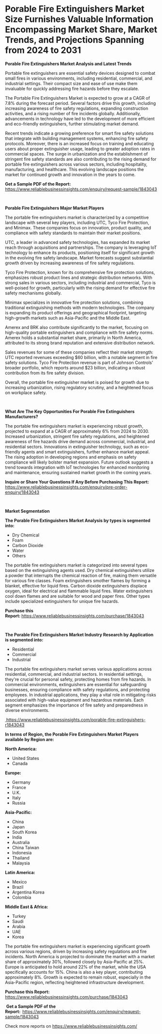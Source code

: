 <p><h1>Porable Fire Extinguishers Market Size Furnishes Valuable Information Encompassing Market Share, Market Trends, and Projections Spanning from 2024 to 2031</h1></p><p><strong>Porable Fire Extinguishers Market Analysis and Latest Trends</strong></p>
<p><p>Portable fire extinguishers are essential safety devices designed to combat small fires in various environments, including residential, commercial, and industrial settings. Their compact size and ease of use make them invaluable for quickly addressing fire hazards before they escalate.</p><p>The Portable Fire Extinguishers Market is expected to grow at a CAGR of 7.8% during the forecast period. Several factors drive this growth, including increasing awareness of fire safety regulations, expanding construction activities, and a rising number of fire incidents globally. Additionally, advancements in technology have led to the development of more efficient and eco-friendly extinguishers, further stimulating market demand.</p><p>Recent trends indicate a growing preference for smart fire safety solutions that integrate with building management systems, enhancing fire safety protocols. Moreover, there is an increased focus on training and educating users about proper extinguisher usage, leading to greater adoption rates in commercial spaces. The surge in urbanization and the establishment of stringent fire safety standards are also contributing to the rising demand for portable fire extinguishers across various sectors, including hospitality, manufacturing, and healthcare. This evolving landscape positions the market for continued growth and innovation in the years to come.</p></p>
<p><strong>Get a Sample PDF of the Report:&nbsp;</strong> <a href="https://www.reliablebusinessinsights.com/enquiry/request-sample/1843043?utm_campaign=1106&utm_medium=2&utm_source=Github&utm_content=ia&utm_term=01012025&utm_id=porable-fire-extinguishers">https://www.reliablebusinessinsights.com/enquiry/request-sample/1843043</a></p>
<p>&nbsp;</p>
<p><strong>Porable Fire Extinguishers Major Market Players</strong></p>
<p><p>The portable fire extinguishers market is characterized by a competitive landscape with several key players, including UTC, Tyco Fire Protection, and Minimax. These companies focus on innovation, product quality, and compliance with safety standards to maintain their market positions.</p><p>UTC, a leader in advanced safety technologies, has expanded its market reach through acquisitions and partnerships. The company is leveraging IoT technology to enhance its products, positioning itself for significant growth in the evolving fire safety landscape. Market forecasts suggest substantial growth driven by increasing awareness of fire safety regulations.</p><p>Tyco Fire Protection, known for its comprehensive fire protection solutions, emphasizes robust product lines and strategic distribution networks. With strong sales in various sectors, including industrial and commercial, Tyco is well-poised for growth, particularly with the rising demand for effective fire safety mechanisms globally.</p><p>Minimax specializes in innovative fire protection solutions, combining traditional extinguishing methods with modern technologies. The company is expanding its product offerings and geographical footprint, targeting high-growth markets such as Asia-Pacific and the Middle East.</p><p>Amerex and BRK also contribute significantly to the market, focusing on high-quality portable extinguishers and compliance with fire safety norms. Amerex holds a substantial market share, primarily in North America, attributed to its strong brand reputation and extensive distribution network.</p><p>Sales revenues for some of these companies reflect their market strength: UTC reported revenues exceeding $60 billion, with a notable segment in fire safety solutions. Tyco Fire Protection revenue is part of Johnson Controls' broader portfolio, which reports around $23 billion, indicating a robust contribution from its fire safety division.</p><p>Overall, the portable fire extinguisher market is poised for growth due to increasing urbanization, rising regulatory scrutiny, and a heightened focus on workplace safety.</p></p>
<p>&nbsp;</p>
<p><strong>What Are The Key Opportunities For Porable Fire Extinguishers Manufacturers?</strong></p>
<p><p>The portable fire extinguishers market is experiencing robust growth, projected to expand at a CAGR of approximately 6% from 2024 to 2030. Increased urbanization, stringent fire safety regulations, and heightened awareness of fire hazards drive demand across commercial, industrial, and residential sectors. Innovations in extinguisher technology, such as eco-friendly agents and smart extinguishers, further enhance market appeal. The rising adoption in developing regions and emphasis on safety compliance will likely bolster market expansion. Future outlook suggests a trend towards integration with IoT technologies for enhanced monitoring and maintenance, ensuring sustained market growth in the coming years.</p></p>
<p><strong>Inquire or Share Your Questions If Any Before Purchasing This Report:</strong> <a href="https://www.reliablebusinessinsights.com/enquiry/pre-order-enquiry/1843043?utm_campaign=1106&utm_medium=2&utm_source=Github&utm_content=ia&utm_term=01012025&utm_id=porable-fire-extinguishers">https://www.reliablebusinessinsights.com/enquiry/pre-order-enquiry/1843043</a></p>
<p>&nbsp;</p>
<p><strong>Market Segmentation</strong></p>
<p><strong>The Porable Fire Extinguishers Market Analysis by types is segmented into:</strong></p>
<p><ul><li>Dry Chemical</li><li>Foam</li><li>Carbon Dioxide</li><li>Water</li><li>Others</li></ul></p>
<p><p>The portable fire extinguishers market is categorized into several types based on the extinguishing agents used. Dry chemical extinguishers utilize a powder that interrupts the chemical reaction of fire, making them versatile for various fire classes. Foam extinguishers smother flames by forming a blanket, effective for liquid fires. Carbon dioxide extinguishers displace oxygen, ideal for electrical and flammable liquid fires. Water extinguishers cool down flames and are suitable for wood and paper fires. Other types include specialized extinguishers for unique fire hazards.</p></p>
<p><strong>Purchase this Report:&nbsp;</strong><a href="https://www.reliablebusinessinsights.com/purchase/1843043?utm_campaign=1106&utm_medium=2&utm_source=Github&utm_content=ia&utm_term=01012025&utm_id=porable-fire-extinguishers">https://www.reliablebusinessinsights.com/purchase/1843043</a></p>
<p>&nbsp;</p>
<p><strong>The Porable Fire Extinguishers Market Industry Research by Application is segmented into:</strong></p>
<p><ul><li>Residential</li><li>Commercial</li><li>Industrial</li></ul></p>
<p><p>The portable fire extinguishers market serves various applications across residential, commercial, and industrial sectors. In residential settings, they're crucial for personal safety, protecting homes from fire hazards. In commercial environments, extinguishers are essential for safeguarding businesses, ensuring compliance with safety regulations, and protecting employees. In industrial applications, they play a vital role in mitigating risks associated with high-value equipment and hazardous materials. Each segment emphasizes the importance of fire safety and preparedness in diverse environments.</p></p>
<p><a href="https://www.reliablebusinessinsights.com/porable-fire-extinguishers-r1843043?utm_campaign=1106&utm_medium=2&utm_source=Github&utm_content=ia&utm_term=01012025&utm_id=porable-fire-extinguishers">&nbsp;https://www.reliablebusinessinsights.com/porable-fire-extinguishers-r1843043</a></p>
<p><strong>In terms of Region, the Porable Fire Extinguishers Market Players available by Region are:</strong></p>
<p>
    <p> <strong> North America: </strong>
        <ul>
            <li>United States</li>
            <li>Canada</li>
        </ul>
        </p> 
    <p> <strong> Europe: </strong>
        <ul>
            <li>Germany</li>
            <li>France</li>
            <li>U.K.</li>
            <li>Italy</li>
            <li>Russia</li>
        </ul>
        </p> 
    <p> <strong> Asia-Pacific: </strong>
        <ul>
            <li>China</li>
            <li>Japan</li>
            <li>South Korea</li>
            <li>India</li>
            <li>Australia</li>
            <li>China Taiwan</li>
            <li>Indonesia</li>
            <li>Thailand</li>
            <li>Malaysia</li>
        </ul>
        </p> 
    <p> <strong> Latin America: </strong>
        <ul>
            <li>Mexico</li>
            <li>Brazil</li>
            <li>Argentina Korea</li>
            <li>Colombia</li>
        </ul>
        </p> 
    <p> <strong> Middle East & Africa: </strong>
        <ul>
            <li>Turkey</li>
            <li>Saudi</li>
            <li>Arabia</li>
            <li>UAE</li>
            <li>Korea</li>
        </ul>
    </p>
    </p>
<p><p>The portable fire extinguishers market is experiencing significant growth across various regions, driven by increasing safety regulations and fire incidents. North America is projected to dominate the market with a market share of approximately 30%, followed closely by Asia-Pacific at 25%. Europe is anticipated to hold around 22% of the market, while the USA specifically accounts for 15%. China is also a key player, contributing approximately 8%. Growth is expected to remain robust, especially in the Asia-Pacific region, reflecting heightened infrastructure development.</p></p>
<p><strong>Purchase this Report: </strong><a href="https://www.reliablebusinessinsights.com/purchase/1843043?utm_campaign=1106&utm_medium=2&utm_source=Github&utm_content=ia&utm_term=01012025&utm_id=porable-fire-extinguishers">https://www.reliablebusinessinsights.com/purchase/1843043</a></p>
<p>&nbsp;<strong>Get a Sample PDF of the Report:&nbsp;&nbsp;</strong><a href="https://www.reliablebusinessinsights.com/enquiry/request-sample/1843043?utm_campaign=1106&utm_medium=2&utm_source=Github&utm_content=ia&utm_term=01012025&utm_id=porable-fire-extinguishers">https://www.reliablebusinessinsights.com/enquiry/request-sample/1843043</a></p>
<p><strong></strong></p>
<p>Check more reports on <a href="https://www.reliablebusinessinsights.com/?utm_campaign=1106&utm_medium=2&utm_source=Github&utm_content=ia&utm_term=01012025&utm_id=porable-fire-extinguishers">https://www.reliablebusinessinsights.com/</a></p>
